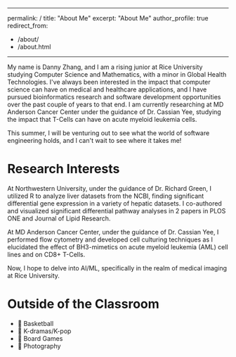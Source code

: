 
---
permalink: /
title: "About Me"
excerpt: "About Me"
author_profile: true
redirect_from: 
  - /about/
  - /about.html
---

My name is Danny Zhang, and I am a rising junior at Rice University studying Computer Science and Mathematics, with a minor in Global Health Technologies. I've always been interested in the impact that computer science can have on medical and healthcare applications, and I have pursued bioinformatics research and software development opportunities over the past couple of years to that end. I am currently researching at MD Anderson Cancer Center under the guidance of Dr. Cassian Yee, studying the impact that T-Cells can have on acute myeloid leukemia cells. 

This summer, I will be venturing out to see what the world of software engineering holds, and I can't wait to see where it takes me!

Research Interests
======
At Northwestern University, under the guidance of Dr. Richard Green, I utilized R to analyze liver datasets from the NCBI, finding significant differential gene expression in a variety of hepatic datasets. I co-authored and visualized significant differential pathway analyses in 2 papers in PLOS ONE and Journal of Lipid Research.

At MD Anderson Cancer Center, under the guidance of Dr. Cassian Yee, I performed flow cytometry and developed cell culturing techniques as I elucidated the effect of BH3-mimetics on acute myeloid leukemia (AML) cell lines and on CD8+ T-Cells.

Now, I hope to delve into AI/ML, specifically in the realm of medical imaging at Rice University.


Outside of the Classroom
======
- 🏀 Basketball
- 🎵 K-dramas/K-pop
- 🎲 Board Games
- 📸 Photography

